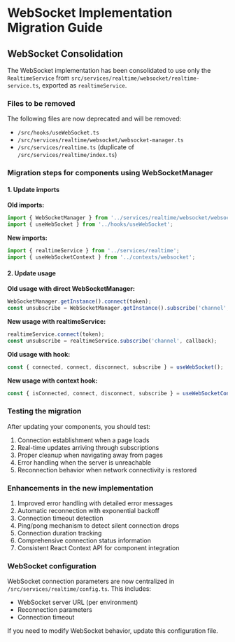 # WebSocket Implementation Migration Guide

## WebSocket Consolidation

The WebSocket implementation has been consolidated to use only the `RealtimeService` 
from `src/services/realtime/websocket/realtime-service.ts`, exported as `realtimeService`.

### Files to be removed

The following files are now deprecated and will be removed:

- `/src/hooks/useWebSocket.ts`
- `/src/services/realtime/websocket/websocket-manager.ts`
- `/src/services/realtime.ts` (duplicate of `/src/services/realtime/index.ts`)

### Migration steps for components using WebSocketManager

#### 1. Update imports

**Old imports:**
```typescript
import { WebSocketManager } from '../services/realtime/websocket/websocket-manager';
import { useWebSocket } from '../hooks/useWebSocket';
```

**New imports:**
```typescript
import { realtimeService } from '../services/realtime';
import { useWebSocketContext } from '../contexts/websocket';
```

#### 2. Update usage

**Old usage with direct WebSocketManager:**
```typescript
WebSocketManager.getInstance().connect(token);
const unsubscribe = WebSocketManager.getInstance().subscribe('channel', callback);
```

**New usage with realtimeService:**
```typescript
realtimeService.connect(token);
const unsubscribe = realtimeService.subscribe('channel', callback);
```

**Old usage with hook:**
```typescript
const { connected, connect, disconnect, subscribe } = useWebSocket();
```

**New usage with context hook:**
```typescript
const { isConnected, connect, disconnect, subscribe } = useWebSocketContext();
```

### Testing the migration

After updating your components, you should test:

1. Connection establishment when a page loads
2. Real-time updates arriving through subscriptions
3. Proper cleanup when navigating away from pages
4. Error handling when the server is unreachable
5. Reconnection behavior when network connectivity is restored

### Enhancements in the new implementation

1. Improved error handling with detailed error messages
2. Automatic reconnection with exponential backoff
3. Connection timeout detection
4. Ping/pong mechanism to detect silent connection drops
5. Connection duration tracking
6. Comprehensive connection status information
7. Consistent React Context API for component integration

### WebSocket configuration

WebSocket connection parameters are now centralized in `/src/services/realtime/config.ts`.
This includes:

- WebSocket server URL (per environment)
- Reconnection parameters
- Connection timeout

If you need to modify WebSocket behavior, update this configuration file.
